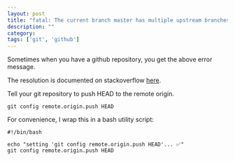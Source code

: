 ```yaml
---
layout: post
title: "fatal: The current branch master has multiple upstream branches, refusing to push."
description: ""
category:
tags: ['git', 'github']
---
```


Sometimes when you have a github repository, you get the above error message.

The resolution is documented on stackoverflow [here](http://stackoverflow.com/questions/13030714/git-fatal-the-current-branch-master-has-multiple-upstream-branches-refusing-t).

Tell your git repository to push HEAD to the remote origin.

```
git config remote.origin.push HEAD
```

For convenience, I wrap this in a bash utility script:

```
#!/bin/bash

echo "setting 'git config remote.origin.push HEAD'... ✅️"
git config remote.origin.push HEAD

```
